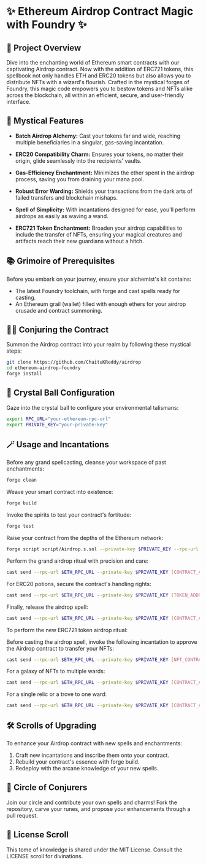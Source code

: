 # ✨ Ethereum Airdrop Contract Magic with Foundry ✨

## 🚀 Project Overview

Dive into the enchanting world of Ethereum smart contracts with our captivating Airdrop contract. Now with the addition of ERC721 tokens, this spellbook not only handles ETH and ERC20 tokens but also allows you to distribute NFTs with a wizard's flourish. Crafted in the mystical forges of Foundry, this magic code empowers you to bestow tokens and NFTs alike across the blockchain, all within an efficient, secure, and user-friendly interface.

## 🌟 Mystical Features

- **Batch Airdrop Alchemy:** Cast your tokens far and wide, reaching multiple beneficiaries in a singular, gas-saving incantation.

- **ERC20 Compatibility Charm:** Ensures your tokens, no matter their origin, glide seamlessly into the recipients' vaults.

- **Gas-Efficiency Enchantment:** Minimizes the ether spent in the airdrop process, saving you from draining your mana pool.

- **Robust Error Warding:** Shields your transactions from the dark arts of failed transfers and blockchain mishaps.

- **Spell of Simplicity:** With incantations designed for ease, you'll perform airdrops as easily as waving a wand.

- **ERC721 Token Enchantment:** Broaden your airdrop capabilities to include the transfer of NFTs, ensuring your magical creatures and artifacts reach their new guardians without a hitch.

## 📚 Grimoire of Prerequisites

Before you embark on your journey, ensure your alchemist's kit contains:

- The latest Foundry toolchain, with forge and cast spells ready for casting.
- An Ethereum grail (wallet) filled with enough ethers for your airdrop crusade and contract summoning.

## 🧙‍♂️ Conjuring the Contract

Summon the Airdrop contract into your realm by following these mystical steps:

```bash
git clone https://github.com/ChaituKReddy/airdrop
cd ethereum-airdrop-foundry
forge install
```

## 🔮 Crystal Ball Configuration

Gaze into the crystal ball to configure your environmental talismans:

```bash
export RPC_URL="your-ethereum-rpc-url"
export PRIVATE_KEY="your-private-key"
```

## 🪄 Usage and Incantations

Before any grand spellcasting, cleanse your workspace of past enchantments:

```bash
forge clean
```

Weave your smart contract into existence:

```bash
forge build
```

Invoke the spirits to test your contract's fortitude:

```bash
forge test
```

Raise your contract from the depths of the Ethereum network:

```bash
forge script script/Airdrop.s.sol --private-key $PRIVATE_KEY --rpc-url $RPC_URL --broadcast
```

Perform the grand airdrop ritual with precision and care:

```bash
cast send --rpc-url $ETH_RPC_URL --private-key $PRIVATE_KEY [CONTRACT_ADDRESS] "airdropNative(address[],uint256[])" [RECIPIENTS] [AMOUNTS]
```

For ERC20 potions, secure the contract's handling rights:

```bash
cast send --rpc-url $ETH_RPC_URL --private-key $PRIVATE_KEY [TOKEN_ADDRESS] "approve(address,uint256)" [CONTRACT_ADDRESS] [AMOUNT]
```

Finally, release the airdrop spell:

```bash
cast send --rpc-url $ETH_RPC_URL --private-key $PRIVATE_KEY [CONTRACT_ADDRESS] "airdropERC20(address,address[],uint256[])" [TOKEN_ADDRESS] [RECIPIENTS] [AMOUNTS]
```

To perform the new ERC721 token airdrop ritual:

Before casting the airdrop spell, invoke the following incantation to approve the Airdrop contract to transfer your NFTs:

```bash
cast send --rpc-url $ETH_RPC_URL --private-key $PRIVATE_KEY [NFT_CONTRACT_ADDRESS] "setApprovalForAll(address,bool)" [AIRDROP_CONTRACT_ADDRESS] true
```

For a galaxy of NFTs to multiple wards:

```bash
cast send --rpc-url $ETH_RPC_URL --private-key $PRIVATE_KEY [CONTRACT_ADDRESS] "airdropERC721(address,address[],uint256[])" [TOKEN_ADDRESS] [RECIPIENTS] [TOKEN_IDS]
```

For a single relic or a trove to one ward:

```bash
cast send --rpc-url $ETH_RPC_URL --private-key $PRIVATE_KEY [CONTRACT_ADDRESS] "airdropERC721(address,address,uint256[])" [TOKEN_ADDRESS] [RECIPIENT] [TOKEN_IDS]
```

## 🛠️ Scrolls of Upgrading

To enhance your Airdrop contract with new spells and enchantments:

1. Craft new incantations and inscribe them onto your contract.
2. Rebuild your contract's essence with forge build.
3. Redeploy with the arcane knowledge of your new spells.

## 🤝 Circle of Conjurers

Join our circle and contribute your own spells and charms! Fork the repository, carve your runes, and propose your enhancements through a pull request.

## 📜 License Scroll

This tome of knowledge is shared under the MIT License. Consult the LICENSE scroll for divinations.
